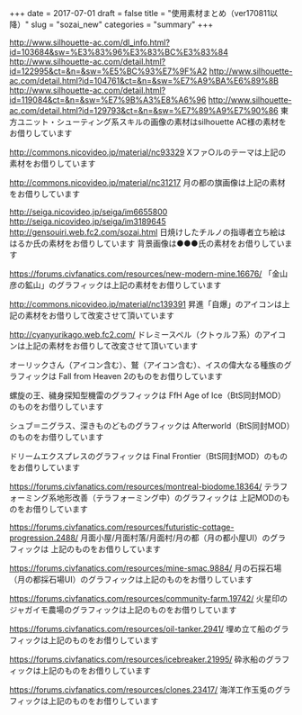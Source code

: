 +++
date = 2017-07-01
draft = false
title = "使用素材まとめ（ver170811以降）"
slug = "sozai_new"
categories = "summary"
+++



http://www.silhouette-ac.com/dl_info.html?id=103684&sw=%E3%83%96%E3%83%BC%E3%83%84
http://www.silhouette-ac.com/detail.html?id=122995&ct=&n=&sw=%E5%BC%93%E7%9F%A2
http://www.silhouette-ac.com/detail.html?id=104761&ct=&n=&sw=%E7%A9%BA%E6%89%8B
http://www.silhouette-ac.com/detail.html?id=119084&ct=&n=&sw=%E7%9B%A3%E8%A6%96
http://www.silhouette-ac.com/detail.html?id=129793&ct=&n=&sw=%E7%89%A9%E7%90%86
東方ユニット・シューティング系スキルの画像の素材はsilhouette AC様の素材をお借りしています


http://commons.nicovideo.jp/material/nc93329
Xファ○ルのテーマは上記の素材をお借りしています



http://commons.nicovideo.jp/material/nc31217
月の都の旗画像は上記の素材をお借りしています

http://seiga.nicovideo.jp/seiga/im6655800
http://seiga.nicovideo.jp/seiga/im3189645
http://gensouiri.web.fc2.com/sozai.html
日焼けしたチルノの指導者立ち絵ははるか氏の素材をお借りしています
背景画像は●●●氏の素材をお借りしています



https://forums.civfanatics.com/resources/new-modern-mine.16676/
「金山彦の鉱山」のグラフィックは上記の素材をお借りしています



http://commons.nicovideo.jp/material/nc139391
昇進「自爆」のアイコンは上記の素材をお借りして改変させて頂いています



http://cyanyurikago.web.fc2.com/
ドレミースペル（クトゥルフ系）のアイコンは上記の素材をお借りして改変させて頂いています



オーリックさん（アイコン含む）、鷲（アイコン含む）、イスの偉大なる種族のグラフィックは
Fall from Heaven 2のものをお借りしています


螺旋の王、穢身探知型機雷のグラフィックは
FfH Age of Ice（BtS同封MOD）のものをお借りしています


シュブ＝ニグラス、深きものどものグラフィックは
Afterworld（BtS同封MOD）のものをお借りしています


ドリームエクスプレスのグラフィックは
Final Frontier（BtS同封MOD）のものをお借りしています



https://forums.civfanatics.com/resources/montreal-biodome.18364/
テラフォーミング系地形改善（テラフォーミング中）のグラフィックは
上記MODのものをお借りしています

https://forums.civfanatics.com/resources/futuristic-cottage-progression.2488/
月面小屋/月面村落/月面村/月の都（月の都小屋UI）のグラフィックは
上記のものをお借りしています

https://forums.civfanatics.com/resources/mine-smac.9884/
月の石採石場（月の都採石場UI）のグラフィックは上記のものをお借りしています

https://forums.civfanatics.com/resources/community-farm.19742/
火星印のジャガイモ農場のグラフィックは上記のものをお借りしています



https://forums.civfanatics.com/resources/oil-tanker.2941/
埋め立て船のグラフィックは上記のものをお借りしています

https://forums.civfanatics.com/resources/icebreaker.21995/
砕氷船のグラフィックは上記のものをお借りしています

https://forums.civfanatics.com/resources/clones.23417/
海洋工作玉兎のグラフィックは上記のものをお借りしています